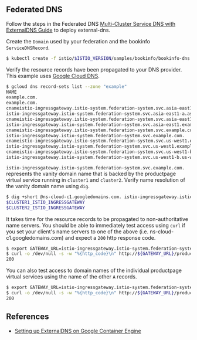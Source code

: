 ## Federated DNS

Follow the steps in the Federated DNS
[Multi-Cluster Service DNS with ExternalDNS Guide](https://github.com/danehans/federation-v2/blob/svc_dns_docs/docs/servicedns-with-externaldns.md)
to deploy external-dns.

Create the `Domain` used by your federation and the bookinfo `ServiceDNSRecord`.
```bash
$ kubectl create -f istio/$ISTIO_VERSION/samples/bookinfo/bookinfo-dns.yaml
```

Verify the resource records have been propagated to your DNS provider. This example uses
[Google Cloud DNS](https://cloud.google.com/dns/).
```bash
$ gcloud dns record-sets list --zone "example"
NAME                                                                                               TYPE  TTL    DATA
example.com.                                                                                       NS    21600  ns-cloud-c1.googledomains.com.,ns-cloud-c2.googledomains.com.,ns-cloud-c3.googledomains.com.,ns-cloud-c4.googledomains.com.
example.com.                                                                                       SOA   21600  ns-cloud-c1.googledomains.com. cloud-dns-hostmaster.google.com. 1 21600 3600 259200 300
cnameistio-ingressgateway.istio-system.federation-system.svc.asia-east1-a.asia-east1.example.com.  TXT   300    "heritage=external-dns,external-dns/owner=your_id"
istio-ingressgateway.istio-system.federation-system.svc.asia-east1-a.asia-east1.example.com.       A     300    $CLUSTER2_ISTIO_INGRESSGATEWAY
cnameistio-ingressgateway.istio-system.federation-system.svc.asia-east1.example.com.               TXT   300    "heritage=external-dns,external-dns/owner=your_id"
istio-ingressgateway.istio-system.federation-system.svc.asia-east1.example.com.                    A     300    $CLUSTER2_ISTIO_INGRESSGATEWAY
cnameistio-ingressgateway.istio-system.federation-system.svc.example.com.                          TXT   300    "heritage=external-dns,external-dns/owner=your_id"
istio-ingressgateway.istio-system.federation-system.svc.example.com.                               A     300    $CLUSTER2_ISTIO_INGRESSGATEWAY,$CLUSTER1_ISTIO_INGRESSGATEWAY
cnameistio-ingressgateway.istio-system.federation-system.svc.us-west1.example.com.                 TXT   300    "heritage=external-dns,external-dns/owner=your_id"
istio-ingressgateway.istio-system.federation-system.svc.us-west1.example.com.                      A     300    $CLUSTER1_ISTIO_INGRESSGATEWAY
cnameistio-ingressgateway.istio-system.federation-system.svc.us-west1-b.us-west1.example.com.      TXT   300    "heritage=external-dns,external-dns/owner=your_id"
istio-ingressgateway.istio-system.federation-system.svc.us-west1-b.us-west1.example.com.           A     300    $CLUSTER1_ISTIO_INGRESSGATEWAY
```

`istio-ingressgateway.istio-system.federation-system.svc.example.com.` represents the vanity domain name that is backed
by the productpage virtual service running in `cluster1` and `cluster2`. Verify name resolution of the vanity domain
name using `dig`.
```bash
$ dig +short @ns-cloud-c1.googledomains.com. istio-ingressgateway.istio-system.federation-system.svc.example.com.
$CLUSTER1_ISTIO_INGRESSGATEWAY
$CLUSTER2_ISTIO_INGRESSGATEWAY
```

It takes time for the resource records to be propagated to non-authoritative name servers. You should be able to
immediately test access using `curl` if you set your client's name servers to one of the above
(i.e. ns-cloud-c1.googledomains.com) and expect a `200` http response code.
```bash
$ export GATEWAY_URL=istio-ingressgateway.istio-system.federation-system.svc.example.com
$ curl -o /dev/null -s -w "%{http_code}\n" http://${GATEWAY_URL}/productpage
200
```
You can also test access to domain names of the individual productpage virtual services using the name of the other `A` records.
```bash
$ export GATEWAY_URL=istio-ingressgateway.istio-system.federation-system.svc.us-west1.example.com
$ curl -o /dev/null -s -w "%{http_code}\n" http://${GATEWAY_URL}/productpage
200
```

## References
- [Setting up ExternalDNS on Google Container Engine](https://github.com/kubernetes-incubator/external-dns/blob/master/docs/tutorials/gke.md)
